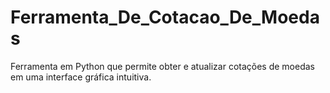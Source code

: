 # Ferramenta_De_Cotacao_De_Moedas
Ferramenta em Python que permite obter e atualizar cotações de moedas em uma interface gráfica intuitiva.
